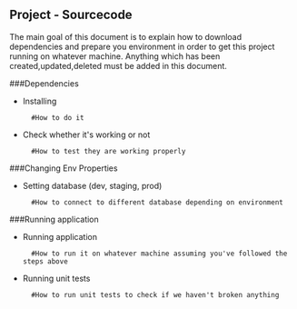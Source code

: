 Project - Sourcecode
---

The main goal of this document is to explain how to download dependencies and prepare you environment in order to get this project running on whatever machine. Anything which has been created,updated,deleted must be added in this document.

###Dependencies

+ Installing 

        #How to do it

+ Check whether it's working or not

        #How to test they are working properly       

###Changing Env Properties

+ Setting database (dev, staging, prod)

        #How to connect to different database depending on environment

###Running application

+ Running application 

        #How to run it on whatever machine assuming you've followed the steps above

+ Running unit tests 

        #How to run unit tests to check if we haven't broken anything
        
